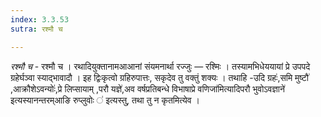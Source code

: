 ```yaml
---
index: 3.3.53
sutra: रश्मौ च

---
```

_रश्मौ च_ - रश्मौ च । रथादियुक्तानामआआनां संयमनार्था रज्जुः — रश्मिः । तस्यामभिधेययायां प्रे उपपदे ग्रहेर्घञ्वा स्याद्भावादौ । इह द्विःकृत्वो ग्रहिरुपात्तः, सकृदेव तु वक्तुं शक्यः । तथाहि -उदि ग्रहः॑,समि मुष्टौ॑ ,आक्रौशेऽवन्योः॑,प्रे लिप्सायाम् ,परौ यज्ञे॑,अव वर्षप्रतिबन्धे विभाषाप्रे वणिजा॑मित्यादिपरौ भुवोऽवज्ञाने॑ इत्यस्यानन्तरम्आङि रुप्लुवोः ॑ इत्यस्तु, तथा तु न कृतमित्येव ।